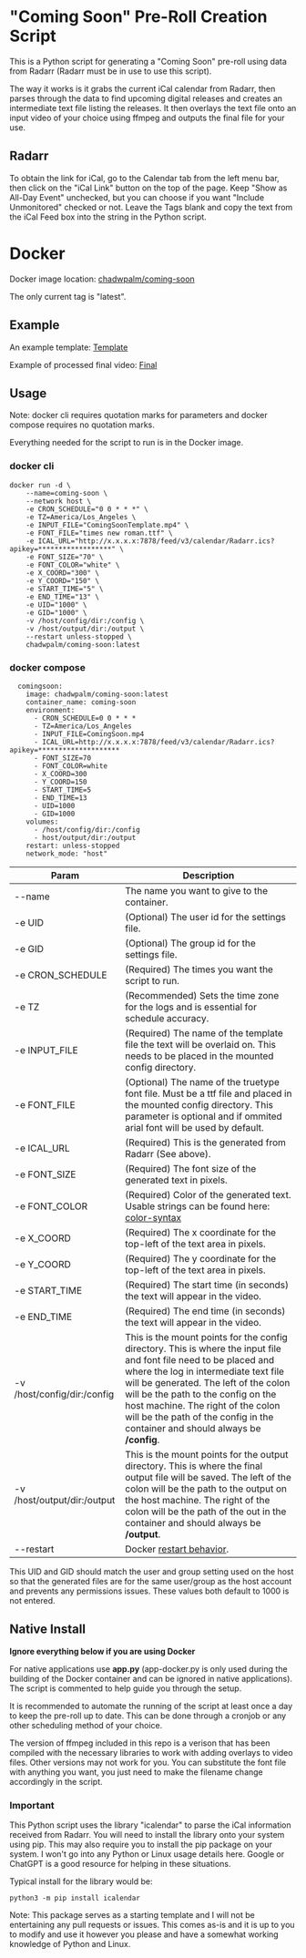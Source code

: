 # "Coming Soon" Pre-Roll Creation Script

This is a Python script for generating a "Coming Soon" pre-roll using data from Radarr (Radarr must be in use to use this script).

The way it works is it grabs the current iCal calendar from Radarr, then parses through the data to find upcoming digital releases and creates an intermediate text file listing the releases. It then overlays the text file onto an input video of your choice using ffmpeg and outputs the final file for your use.

## Radarr

To obtain the link for iCal, go to the Calendar tab from the left menu bar, then click on the "iCal Link" button on the top of the page. Keep "Show as All-Day Event" unchecked, but you can choose if you want "Include Unmonitored" checked or not. Leave the Tags blank and copy the text from the iCal Feed box into the string in the Python script.

# Docker

Docker image location: [chadwpalm/coming-soon](https://hub.docker.com/repository/docker/chadwpalm/coming-soon)

The only current tag is "latest".

## Example

An example template: [Template](https://www.youtube.com/watch?v=kKc8jydRlzc)

Example of processed final video: [Final](https://www.youtube.com/watch?v=IJHpwps4DYM)

## Usage

Note: docker cli requires quotation marks for parameters and docker compose requires no quotation marks.

Everything needed for the script to run is in the Docker image.

### docker cli

```
docker run -d \
    --name=coming-soon \
    --network host \
    -e CRON_SCHEDULE="0 0 * * *" \
    -e TZ=America/Los_Angeles \
    -e INPUT_FILE="ComingSoonTemplate.mp4" \
    -e FONT_FILE="times new roman.ttf" \
    -e ICAL_URL="http://x.x.x.x:7878/feed/v3/calendar/Radarr.ics?apikey=******************" \
    -e FONT_SIZE="70" \
    -e FONT_COLOR="white" \
    -e X_COORD="300" \
    -e Y_COORD="150" \
    -e START_TIME="5" \
    -e END_TIME="13" \
    -e UID="1000" \
    -e GID="1000" \
    -v /host/config/dir:/config \
    -v /host/output/dir:/output \
    --restart unless-stopped \
    chadwpalm/coming-soon:latest
```

### docker compose

```
  comingsoon:
    image: chadwpalm/coming-soon:latest
    container_name: coming-soon
    environment:
      - CRON_SCHEDULE=0 0 * * *
      - TZ=America/Los_Angeles
      - INPUT_FILE=ComingSoon.mp4
      - ICAL_URL=http://x.x.x.x:7878/feed/v3/calendar/Radarr.ics?apikey=********************
      - FONT_SIZE=70
      - FONT_COLOR=white
      - X_COORD=300
      - Y_COORD=150
      - START_TIME=5
      - END_TIME=13
      - UID=1000
      - GID=1000
    volumes:
      - /host/config/dir:/config
      - host/output/dir:/output
    restart: unless-stopped
    network_mode: "host"
```

| Param                       | Description                                                                                                                                                                                                                                                                                                                                                       |
| --------------------------- | ----------------------------------------------------------------------------------------------------------------------------------------------------------------------------------------------------------------------------------------------------------------------------------------------------------------------------------------------------------------- |
| --name                      | The name you want to give to the container.                                                                                                                                                                                                                                                                                                                       |
| -e UID                      | (Optional) The user id for the settings file.                                                                                                                                                                                                                                                                                                                     |
| -e GID                      | (Optional) The group id for the settings file.                                                                                                                                                                                                                                                                                                                    |
| -e CRON_SCHEDULE            | (Required) The times you want the script to run.                                                                                                                                                                                                                                                                                                                  |
| -e TZ                       | (Recommended) Sets the time zone for the logs and is essential for schedule accuracy.                                                                                                                                                                                                                                                                             |
| -e INPUT_FILE               | (Required) The name of the template file the text will be overlaid on. This needs to be placed in the mounted config directory.                                                                                                                                                                                                                                   |
| -e FONT_FILE                | (Optional) The name of the truetype font file. Must be a ttf file and placed in the mounted config directory. This parameter is optional and if ommited arial font will be used by default.                                                                                                                                                                       |
| -e ICAL_URL                 | (Required) This is the generated from Radarr (See above).                                                                                                                                                                                                                                                                                                         |
| -e FONT_SIZE                | (Required) The font size of the generated text in pixels.                                                                                                                                                                                                                                                                                                         |
| -e FONT_COLOR               | (Required) Color of the generated text. Usable strings can be found here: [color-syntax](https://ffmpeg.org/ffmpeg-utils.html#color-syntax)                                                                                                                                                                                                                       |
| -e X_COORD                  | (Required) The x coordinate for the top-left of the text area in pixels.                                                                                                                                                                                                                                                                                          |
| -e Y_COORD                  | (Required) The y coordinate for the top-left of the text area in pixels.                                                                                                                                                                                                                                                                                          |
| -e START_TIME               | (Required) The start time (in seconds) the text will appear in the video.                                                                                                                                                                                                                                                                                         |
| -e END_TIME                 | (Required) The end time (in seconds) the text will appear in the video.                                                                                                                                                                                                                                                                                           |
| -v /host/config/dir:/config | This is the mount points for the config directory. This is where the input file and font file need to be placed and where the log in intermediate text file will be generated. The left of the colon will be the path to the config on the host machine. The right of the colon will be the path of the config in the container and should always be **/config**. |
| -v /host/output/dir:/output | This is the mount points for the output directory. This is where the final output file will be saved. The left of the colon will be the path to the output on the host machine. The right of the colon will be the path of the out in the container and should always be **/output**.                                                                             |
| --restart                   | Docker [restart behavior](https://docs.docker.com/engine/reference/commandline/run/#restart).                                                                                                                                                                                                                                                                     |

This UID and GID should match the user and group setting used on the host so that the generated files are for the same user/group as the host account and prevents any permissions issues. These values both default to 1000 is not entered.

## Native Install

**Ignore everything below if you are using Docker**

For native applications use **app.py** (app-docker.py is only used during the building of the Docker container and can be ignored in native applications). The script is commented to help guide you through the setup.

It is recommended to automate the running of the script at least once a day to keep the pre-roll up to date. This can be done through a cronjob or any other scheduling method of your choice.

The version of ffmpeg included in this repo is a verison that has been compiled with the necessary libraries to work with adding overlays to video files. Other versions may not work for you. You can substitute the font file with anything you want, you just need to make the filename change accordingly in the script.

### Important

This Python script uses the library "icalendar" to parse the iCal information received from Radarr. You will need to install the library onto your system using pip. This may also require you to install the pip package on your system. I won't go into any Python or Linux usage details here. Google or ChatGPT is a good resource for helping in these situations.

Typical install for the library would be:

    python3 -m pip install icalendar

Note: This package serves as a starting template and I will not be entertaining any pull requests or issues. This comes as-is and it is up to you to modify and use it however you please and have a somewhat working knowledge of Python and Linux.
